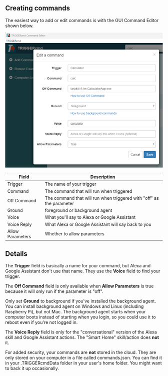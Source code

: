 ## Creating commands

The easiest way to add or edit commands is with the GUI Command Editor shown below.

![GUI Editor](./images/gui-editor.png)

| Field | Description |
| --- | ----------- |
| Trigger | The name of your trigger |
| Command | The command that will run when triggered |
| Off Command | The command that will run when triggered with "off" as the parameter |
| Ground | foreground or background agent |
| Voice | What you'll say to Alexa or Google Assistant |
| Voice Reply | What Alexa or Google Assistant will say back to you |
| Allow Parameters | Whether to allow parameters |

## Details

The **Trigger** field is basically a name for your command, but Alexa and Google Assistant don't use that name.  They use the **Voice** field to find your trigger.  

The **Off Command** field is only available when **Allow Parameters** is true because it will only run if the parameter is "off".  

Only set **Ground** to background if you've installed the background agent.  You can install background agent on Windows and Linux (including Raspberry Pi), but not Mac.  The background agent starts when your computer boots instead of starting when you login, so you could use it to reboot even if you're not logged in.  

The **Voice Reply** field is only for the "conversational" version of the Alexa skill and Google Assistant actions.  The "Smart Home" skill/action does **not** it.  

For added security, your commands are **not** stored in the cloud.  They are only stored on your computer in a file called commands.json.  You can find it in your .TRIGGERcmdData folder in your user's home folder.  You might want to back it up occasionally.  